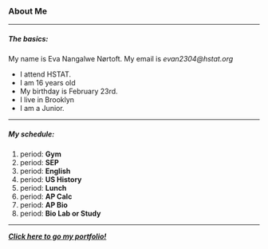 ### About Me
---
##### The basics:  
My name is Eva Nangalwe Nørtoft. 
My email is _evan2304@hstat.org_
* I attend HSTAT.
* I am 16 years old
* My birthday is February 23rd. 
* I live in Brooklyn
* I am a Junior.   
---
##### My schedule:
1. period: **Gym**  
2. period: **SEP**  
3. period: **English**   
4. period: **US History**  
5. period: **Lunch**  
6. period: **AP Calc**  
7. period: **AP Bio**  
8. period: **Bio Lab or Study** 
---
[_**Click here to go my portfolio!**_](https://sites.google.com/a/hstat.org/evan2304sep11/)